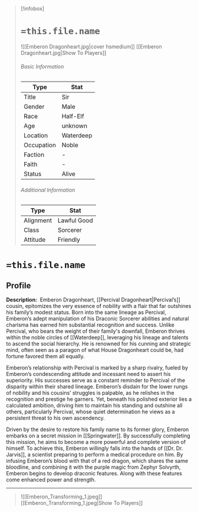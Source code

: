 > [!infobox]
> # `=this.file.name`
> ![[Emberon Dragonheart.jpg|cover hsmedium]]
> [[Emberon Dragonheart.jpg|Show To Players]]
> ###### Basic Information
> Type |  Stat |
> ---|---|
> Title | Sir |
> Gender | Male |
> Race | Half-Elf |
> Age | unknown |
> Location | Waterdeep |
> Occupation | Noble |
> Faction | - |
> Faith | - |
> Status | Alive |
> ###### Additional Information
> Type |  Stat |
> ---|---|
> Alignment | Lawful Good |
> Class | Sorcerer |
> Attitude | Friendly |

# `=this.file.name`
## Profile

**Description:** 
Emberon Dragonheart, [[Percival Dragonheart|Percival’s]] cousin, epitomizes the very essence of nobility with a flair that far outshines his family’s modest status. Born into the same lineage as Percival, Emberon’s adept manipulation of his Draconic Sorcerer abilities and natural charisma has earned him substantial recognition and success. Unlike Percival, who bears the weight of their family's downfall, Emberon thrives within the noble circles of [[Waterdeep]], leveraging his lineage and talents to ascend the social hierarchy. He is renowned for his cunning and strategic mind, often seen as a paragon of what House Dragonheart could be, had fortune favored them all equally.

Emberon’s relationship with Percival is marked by a sharp rivalry, fueled by Emberon’s condescending attitude and incessant need to assert his superiority. His successes serve as a constant reminder to Percival of the disparity within their shared lineage. Emberon’s disdain for the lower rungs of nobility and his cousins’ struggles is palpable, as he relishes in the recognition and prestige he garners. Yet, beneath his polished exterior lies a calculated ambition, driving him to maintain his standing and outshine all others, particularly Percival, whose quiet determination he views as a persistent threat to his own ascendency.

Driven by the desire to restore his family name to its former glory, Emberon embarks on a secret mission in [[Springwater]]. By successfully completing this mission, he aims to become a more powerful and complete version of himself. To achieve this, Emberon willingly falls into the hands of [[Dr. Dr. Jarvis]], a scientist preparing to perform a medical procedure on him. By infusing Emberon’s blood with that of a red dragon, which shares the same bloodline, and combining it with the purple magic from Zephyr Solvyrth, Emberon begins to develop draconic features. Along with these features come enhanced power and strength.

---
> ![[Emberon_Transforming_1.jpeg]]
> [[Emberon_Transforming_1.jpeg|Show To Players]]